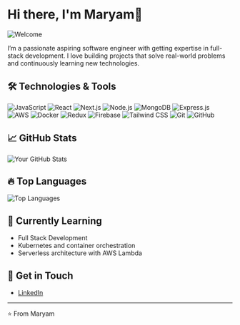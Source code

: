 # Hi there, I'm Maryam👋

![Welcome](https://img.shields.io/badge/Welcome_to_my_GitHub_Profile-blue)

I’m a passionate aspiring software engineer with getting expertise in full-stack development. I love building projects that solve real-world problems and continuously learning new technologies.

## 🛠 Technologies & Tools

![JavaScript](https://img.shields.io/badge/-JavaScript-F7DF1E?logo=javascript&logoColor=000)
![React](https://img.shields.io/badge/-React-61DAFB?logo=react&logoColor=white)
![Next.js](https://img.shields.io/badge/-Next.js-000000?logo=next.js&logoColor=white)
![Node.js](https://img.shields.io/badge/-Node.js-339933?logo=node.js&logoColor=white)
![MongoDB](https://img.shields.io/badge/-MongoDB-47A248?logo=mongodb&logoColor=white)
![Express.js](https://img.shields.io/badge/-Express.js-000000?logo=express&logoColor=white)
![AWS](https://img.shields.io/badge/-AWS-232F3E?logo=amazon-aws&logoColor=white)
![Docker](https://img.shields.io/badge/-Docker-2496ED?logo=docker&logoColor=white)
![Redux](https://img.shields.io/badge/-Redux-764ABC?logo=redux&logoColor=white)
![Firebase](https://img.shields.io/badge/-Firebase-FFCA28?logo=firebase&logoColor=black)
![Tailwind CSS](https://img.shields.io/badge/-TailwindCSS-38B2AC?logo=tailwind-css&logoColor=white)
![Git](https://img.shields.io/badge/-Git-F05032?logo=git&logoColor=white)
![GitHub](https://img.shields.io/badge/-GitHub-181717?logo=github&logoColor=white)

## 📈 GitHub Stats

![Your GitHub Stats](https://github-readme-stats.vercel.app/api?username=MaryamArif7&hide=contribs,prs&show_icons=true&theme=radical)

## 🔥 Top Languages

![Top Languages](https://github-readme-stats.vercel.app/api/top-langs/?username=MaryamArif7&layout=compact&theme=radical)


## 🌱 Currently Learning

- Full Stack Development
- Kubernetes and container orchestration
- Serverless architecture with AWS Lambda

## 💬 Get in Touch

- [LinkedIn](https://www.linkedin.com/in/maryam-arif-dev07/)
  


---

⭐️ From Maryam

